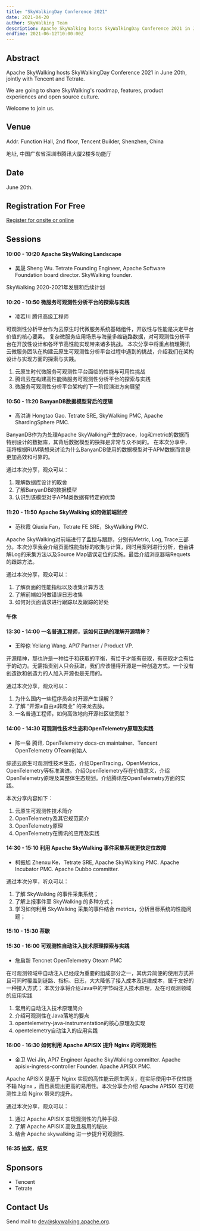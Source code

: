 ```yaml
---
title: "SkyWalkingDay Conference 2021"
date: 2021-04-20
author: SkyWalking Team
description: Apache SkyWalking hosts SkyWalkingDay Conference 2021 in June 20th, jointly with Tencent and Tetrate.
endTime: 2021-06-12T10:00:00Z
---
```


## Abstract
Apache SkyWalking hosts SkyWalkingDay Conference 2021 in June 20th, jointly with Tencent and Tetrate.

We are going to share SkyWalking's roadmap, features, product experiences and open source culture.

Welcome to join us.

## Venue
Addr. Function Hall, 2nd floor, Tencent Builder, Shenzhen, China

地址, 中国广东省深圳市腾讯大厦2楼多功能厅

## Date
June 20th.

## Registration For Free
[Register for onsite or online](https://cloud.tencent.com/developer/salon/salon-1447)

## Sessions

#### 10:00 - 10:20 Apache SkyWalking Landscape
- 吴晟 Sheng Wu. Tetrate Founding Engineer, Apache Software Foundation board director. SkyWalking founder.

SkyWalking 2020-2021年发展和后续计划

#### 10:20 - 10:50 微服务可观测性分析平台的探索与实践
- 凌若川 腾讯高级工程师

可观测性分析平台作为云原生时代微服务系统基础组件，开放性与性能是决定平台价值的核心要素。
复杂微服务应用场景与海量多维链路数据，对可观测性分析平台在开放性设计和各环节高性能实现带来诸多挑战。
本次分享中将重点梳理腾讯云微服务团队在构建云原生可观测性分析平台过程中遇到的挑战，介绍我们在架构设计与实现方面的探索与实践。

1. 云原生时代微服务可观测性平台面临的性能与可用性挑战
2. 腾讯云在构建高性能微服务可观测性分析平台的探索与实践
3. 微服务可观测性分析平台架构的下一阶段演进方向展望

#### 10:50 - 11:20 BanyanDB数据模型背后的逻辑
- 高洪涛 Hongtao Gao. Tetrate SRE, SkyWalking PMC, Apache ShardingSphere PMC.

BanyanDB作为为处理Apache SkyWalking产生的trace，log和metric的数据而特别设计的数据库，其背后数据模型的抉择是非常与众不同的。
在本次分享中，我将根据RUM猜想来讨论为什么BanyanDB使用的数据模型对于APM数据而言是更加高效和可靠的。

通过本次分享，观众可以：
1. 理解数据库设计的取舍
2. 了解BanyanDB的数据模型
3. 认识到该模型对于APM类数据有特定的优势

#### 11:20 - 11:50 Apache SkyWalking 如何做前端监控
- 范秋霞 Qiuxia Fan，Tetrate FE SRE，SkyWalking PMC.

Apache SkyWalking对前端进行了监控与跟踪，分别有Metric, Log, Trace三部分。本次分享我会介绍页面性能指标的收集与计算，同时用案列进行分析，也会讲解Log的采集方法以及Source Map错误定位的实施。最后介绍浏览器端Requets的跟踪方法。

通过本次分享，观众可以：
1. 了解页面的性能指标以及收集计算方法
2. 了解前端如何做错误日志收集
3. 如何对页面请求进行跟踪以及跟踪的好处

#### 午休

#### 13:30 - 14:00 一名普通工程师，该如何正确的理解开源精神？
- 王晔倞 Yeliang Wang. API7 Partner / Product VP. 

开源精神，那也许是一种给于和获取的平衡，有给于才能有获取，有获取才会有给于的动力。无需指责别人只会获取，我们应该懂得开源是一种创造方式，一个没有创造欲和创造力的人加入开源也是无用的。

通过本次分享，观众可以：
1. 为什么国内一些程序员会对开源产生误解？
2. 了解 “开源≠自由≠非商业” 的来龙去脉。
3. 一名普通工程师，如何高效地向开源社区做贡献？

#### 14:00 - 14:30 可观测性技术生态和OpenTelemetry原理及实践
- 陈一枭 腾讯. OpenTelemetry docs-cn maintainer、Tencent OpenTelemetry OTeam创始人

综述云原生可观测性技术生态，介绍OpenTracing，OpenMetrics，OpenTelemetry等标准演进。介绍OpenTelemetry存在价值意义，介绍OpenTelemetry原理及其整体生态规划。介绍腾讯在OpenTelemetry方面的实践。

本次分享内容如下：
1. 云原生可观测性技术简介
2. OpenTelemetry及其它规范简介
3. OpenTelemetry原理
4. OpenTelemetry在腾讯的应用及实践

#### 14:30 - 15:10 利用 Apache SkyWalking 事件采集系统更快定位故障
- 柯振旭 Zhenxu Ke，Tetrate SRE, Apache SkyWalking PMC. Apache Incubator PMC. Apache Dubbo committer.

通过本次分享，听众可以：
1. 了解 SkyWalking 的事件采集系统；
2. 了解上报事件至 SkyWalking 的多种方式；
3. 学习如何利用 SkyWalking 采集的事件结合 metrics，分析目标系统的性能问题；

#### 15:10 - 15:30 茶歇

#### 15:30 - 16:00 可观测性自动注入技术原理探索与实践
- 詹启新 Tencnet OpenTelemetry Oteam PMC

在可观测领域中自动注入已经成为重要的组成部分之一，其优异简便的使用方式并且可同时覆盖到链路、指标、日志，大大降低了接入成本及运维成本，属于友好的一种接入方式；
本次分享将介绍Java中的字节码注入技术原理，及在可观测领域的应用实践

1. 常用的自动注入技术原理简介
2. 介绍可观测性在Java落地的要点
3. opentelemetry-java-instrumentation的核心原理及实现
4. opentelemetry自动注入的应用实践

#### 16:00 - 16:30 如何利用 Apache APISIX 提升 Nginx 的可观测性
- 金卫 Wei Jin, API7 Engineer Apache SkyWalking committer. Apache apisix-ingress-controller Founder. Apache APISIX PMC.

Apache APISIX 是基于 Nginx 实现的高性能云原生网关，在实际使用中不仅性能不输 Nginx ，而且表现出更高的易用性。本次分享会介绍 Apache APISIX 在可观测性上给 Nginx 带来的提升。

通过本次分享，观众可以：
1. 通过 Apache APISIX 实现观测性的几种手段.
2. 了解 Apache APISIX 高效且易用的秘诀.
3. 结合 Apache skywalking 进一步提升可观测性.

#### 16:35 抽奖，结束

## Sponsors
- Tencent
- Tetrate

## Contact Us
Send mail to dev@skywalking.apache.org.
